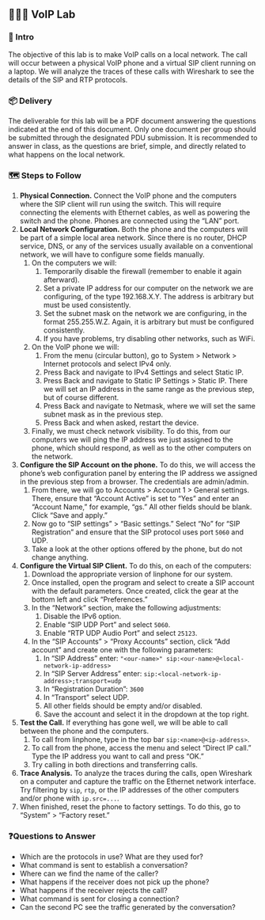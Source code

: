 ## 👩🏻‍💻 VoIP Lab

### 🧐 Intro

The objective of this lab is to make VoIP calls on a local network. The call will occur between a physical VoIP phone and a virtual SIP client running on a laptop. We will analyze the traces of these calls with Wireshark to see the details of the SIP and RTP protocols.

### 📦 Delivery

The deliverable for this lab will be a PDF document answering the questions indicated at the end of this document. Only one document per group should be submitted through the designated PDU submission. It is recommended to answer in class, as the questions are brief, simple, and directly related to what happens on the local network.

### 🗺️ Steps to Follow

1. **Physical Connection.** Connect the VoIP phone and the computers where the SIP client will run using the switch. This will require connecting the elements with Ethernet cables, as well as powering the switch and the phone. Phones are connected using the “LAN” port.
2. **Local Network Configuration.** Both the phone and the computers will be part of a simple local area network. Since there is no router, DHCP service, DNS, or any of the services usually available on a conventional network, we will have to configure some fields manually.
    1. On the computers we will:
        1. Temporarily disable the firewall (remember to enable it again afterward).
        2. Set a private IP address for our computer on the network we are configuring, of the type 192.168.X.Y. The address is arbitrary but must be used consistently.
        3. Set the subnet mask on the network we are configuring, in the format 255.255.W.Z. Again, it is arbitrary but must be configured consistently.
        4. If you have problems, try disabling other networks, such as WiFi.
    2. On the VoIP phone we will:
        1. From the menu (circular button), go to System > Network > Internet protocols and select IPv4 only.
        2. Press Back and navigate to IPv4 Settings and select Static IP.
        3. Press Back and navigate to Static IP Settings > Static IP. There we will set an IP address in the same range as the previous step, but of course different.
        4. Press Back and navigate to Netmask, where we will set the same subnet mask as in the previous step.
        5. Press Back and when asked, restart the device.
    3. Finally, we must check network visibility. To do this, from our computers we will ping the IP address we just assigned to the phone, which should respond, as well as to the other computers on the network.
3. **Configure the SIP Account** **on the phone.** To do this, we will access the phone’s web configuration panel by entering the IP address we assigned in the previous step from a browser. The credentials are admin/admin.
    1. From there, we will go to Accounts > Account 1 > General settings. There, ensure that “Account Active” is set to “Yes” and enter an “Account Name,” for example, “gs.” All other fields should be blank. Click “Save and apply.”
    2. Now go to “SIP settings” > “Basic settings.” Select “No” for “SIP Registration” and ensure that the SIP protocol uses port `5060` and UDP.
    3. Take a look at the other options offered by the phone, but do not change anything.
4. **Configure the Virtual SIP Client.** To do this, on each of the computers:
    1. Download the appropriate version of linphone for our system.
    2. Once installed, open the program and select to create a SIP account with the default parameters. Once created, click the gear at the bottom left and click “Preferences.”
    3. In the “Network” section, make the following adjustments:
        1. Disable the IPv6 option.
        2. Enable “SIP UDP Port” and select `5060`.
        3. Enable “RTP UDP Audio Port” and select `25123`.
    4. In the “SIP Accounts” > “Proxy Accounts” section, click “Add account” and create one with the following parameters:
        1. In “SIP Address” enter: `"<our-name>" sip:<our-name>@<local-network-ip-address>`
        2. In “SIP Server Address” enter: `sip:<local-network-ip-address>;transport=udp`
        3. In “Registration Duration”: `3600`
        4. In “Transport” select UDP.
        5. All other fields should be empty and/or disabled.
        6. Save the account and select it in the dropdown at the top right.
5. **Test the Call.** If everything has gone well, we will be able to call between the phone and the computers.
    1. To call from linphone, type in the top bar `sip:<name>@<ip-address>`.
    2. To call from the phone, access the menu and select “Direct IP call.” Type the IP address you want to call and press “OK.”
    3. Try calling in both directions and transferring calls.
6. **Trace Analysis.** To analyze the traces during the calls, open Wireshark on a computer and capture the traffic on the Ethernet network interface. Try filtering by `sip`, `rtp`, or the IP addresses of the other computers and/or phone with `ip.src=...`.
7. When finished, reset the phone to factory settings. To do this, go to “System” > “Factory reset.”

### ❓Questions to Answer

- Which are the protocols in use? What are they used for?
- What command is sent to establish a conversation?
- Where can we find the name of the caller?
- What happens if the receiver does not pick up the phone?
- What happens if the receiver rejects the call?
- What command is sent for closing a connection?
- Can the second PC see the traffic generated by the conversation?
